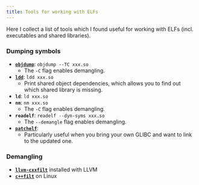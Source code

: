 ```yaml
---
title: Tools for working with ELFs
---
```


Here I collect a list of tools which I found useful for working with ELFs (incl. executables and shared libraries).

### Dumping symbols

- [**`objdump`**](https://en.wikipedia.org/wiki/Objdump): `objdump --TC xxx.so`
  - The `-C` flag enables demangling.
- [**`ldd`**](https://man7.org/linux/man-pages/man1/ldd.1.html): `ldd xxx.so`
  - Print shared object dependencies, which allows you to find out which shared library is missing.
- **`ld`**: `ld xxx.so`
- **`nm`**: `nm xxx.so`
  - The `-C` flag enables demangling.
- **`readelf`**: `readelf --dyn-syms xxx.so`
  - The `--demangle` flag enables demangling.
- [**`patchelf`**](https://github.com/NixOS/patchelf):
  - Particularly useful when you bring your own GLIBC and want to link to the updated one.

### Demangling

* **[`llvm-cxxfilt`](https://llvm.org/docs/CommandGuide/llvm-cxxfilt.html)** installed with LLVM
* **[`c++filt`](https://man7.org/linux/man-pages/man1/c++filt.1.html)** on Linux